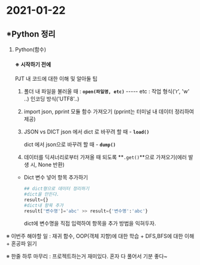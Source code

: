 # 2021-01-22

## *Python 정리

1. Python(함수)

   #### ※ 시작하기 전에

   PJT 내 코드에 대한 이해 및 알아둘 팁

   1. 폴더 내 파일을 불러올 때 : **`open(파일명, etc)`** -----  etc : 작업 형식('r', 'w' ..) 인코딩 방식('UTF8'..)

   2. import json, pprint 모듈 함수 가져오기 (pprint는 터미널 내 데이터 정리하여 제공)

   3. JSON vs DICT 
      json 에서 dict 로 바꾸려 할 때 - **`load()`**

      dict 에서 json으로 바꾸려 할 때 - **`dump()`**

   4. 데이터를 딕셔너리로부터 가져올 때 되도록 **`.get()`**으로 가져오기(에러 발생 시, None 반환)

   - Dict 변수 넣어 항목 추가하기

     ```python
     ## dict형으로 데이터 정리하기
     #dict을 만든다.
     result={}
     #dict내 항목 추가
     result['변수명']='abc' >> result={'변수명':'abc'}
     ```

     dict에 변수명을 직접 입력하여 항목을 추가 방법을 익혀두자.
     

※ 이번주 해야할 일
: 재귀 함수, OOP(객체 지향)에 대한 학습 + DFS,BFS에 대한 이해 + 혼공파 읽기

※ 한줄 하루 마무리
:  프로젝트하는거 재미있다. 혼자 다 풀어서 기분 좋다~





